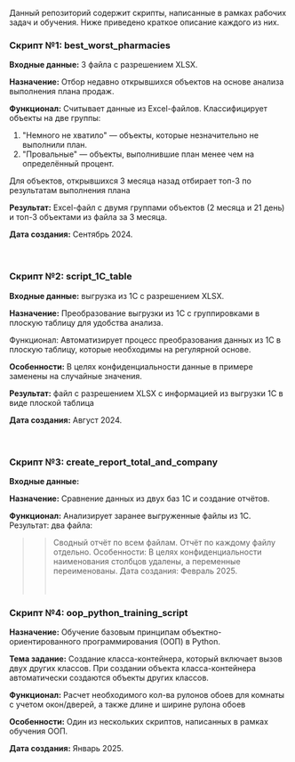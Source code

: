Данный репозиторий содержит скрипты, написанные в рамках рабочих задач и обучения. Ниже приведено краткое описание каждого из них.

### Скрипт №1: best_worst_pharmacies

**Входные данные:** 3 файла с разрешением XLSX.

**Назначение:** Отбор недавно открывшихся объектов на основе анализа выполнения плана продаж.

**Функционал:** Cчитывает данные из Excel-файлов. Классифицирует объекты на две группы:
1. "Немного не хватило" — объекты, которые незначительно не выполнили план.
2. "Провальные" — объекты, выполнившие план менее чем на определённый процент.

Для объектов, открывшихся 3 месяца назад отбирает топ-3 по результатам выполнения плана

**Результат:** Excel-файл с двумя группами объектов (2 месяца и 21 день) и топ-3 объектами из файла за 3 месяца.

**Дата создания:** Сентябрь 2024.
<br/><br/><br/>
### Скрипт №2: script_1C_table

**Входные данные:** выгрузка из 1С с разрешением XLSX.

**Назначение:** Преобразование выгрузки из 1С с группировками в плоскую таблицу для удобства анализа.

Функционал: Автоматизирует процесс преобразования данных из 1С в плоскую таблицу, которые необходимы на регулярной основе.

**Особенности:** В целях конфиденциальности данные в примере заменены на случайные значения.

**Результат:** файл с разрешением XLSX с информацией из выгрузки 1С в виде плоской таблица

**Дата создания:** Август 2024.
<br/><br/><br/>
### Скрипт №3: create_report_total_and_company

**Входные данные:** 

**Назначение:** Сравнение данных из двух баз 1С и создание отчётов.

**Функционал:** Анализирует заранее выгруженные файлы из 1С.
Результат: два файла:
>> Сводный отчёт по всем файлам.
>> Отчёт по каждому файлу отдельно.
Особенности: В целях конфиденциальности наименования столбцов удалены, а переменные переименованы.
Дата создания: Февраль 2025.
<br/><br/><br/>
### Скрипт №4: oop_python_training_script

**Назначение:** Обучение базовым принципам объектно-ориентированного программирования (ООП) в Python.

**Тема задание:** Создание класса-контейнера, который включает вызов двух других классов. При создании объекта класса-контейнера автоматически создаются объекты других классов.

**Функционал:** Расчет необходимого кол-ва рулонов обоев для комнаты с учетом окон/дверей, а также длине и ширине рулона обоев

**Особенности:** Один из нескольких скриптов, написанных в рамках обучения ООП.

**Дата создания:** Январь 2025.
